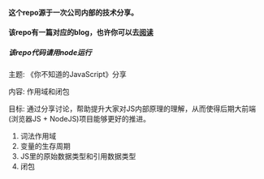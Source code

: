 #### 这个repo源于一次公司内部的技术分享。
#### 该repo有一篇对应的blog，也许你可以去[阅读](https://buildall.github.io/2016/04/26/scopeandclosure/)
##### 该repo代码请用node运行

主题: 《你不知道的JavaScript》分享

内容: 作用域和闭包

目标: 通过分享讨论，帮助提升大家对JS内部原理的理解，从而使得后期大前端(浏览器JS + NodeJS)项目能够更好的推进。


1. 词法作用域
2. 变量的生存周期
3. JS里的原始数据类型和引用数据类型
4. 闭包

